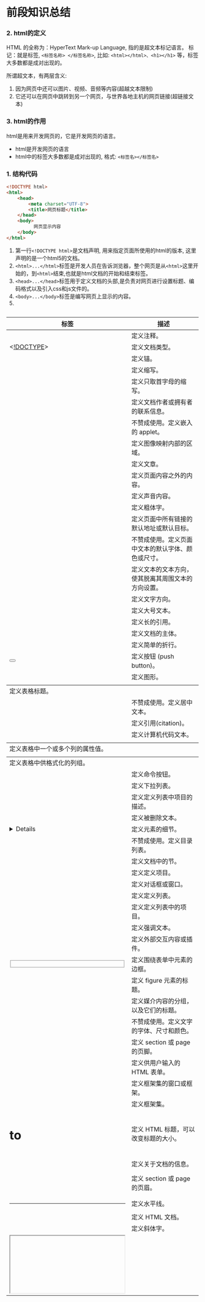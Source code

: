 # 前段知识总结



### 2. html的定义

HTML 的全称为：HyperText Mark-up Language, 指的是超文本标记语言。 标记：就是标签, `<标签名称> </标签名称>`, 比如: `<html></html>、<h1></h1>` 等，标签大多数都是成对出现的。

所谓超文本，有两层含义:

1. 因为网页中还可以图片、视频、音频等内容(超越文本限制)
2. 它还可以在网页中跳转到另一个网页，与世界各地主机的网页链接(超链接文本)

### 3. html的作用

html是用来开发网页的，它是开发网页的语言。

- html是开发网页的语言
- html中的标签大多数都是成对出现的, 格式: `<标签名></标签名>`

### 1. 结构代码

```html
<!DOCTYPE html>
<html>
    <head>            
        <meta charset="UTF-8">
        <title>网页标题</title>
    </head>
    <body>
          网页显示内容
    </body>
</html>
```

1. 第一行`<!DOCTYPE html>`是文档声明, 用来指定页面所使用的html的版本, 这里声明的是一个html5的文档。
2. `<html>...</html>`标签是开发人员在告诉浏览器，整个网页是从`<html>`这里开始的，到`<html>`结束,也就是html文档的开始和结束标签。
3. `<head>...</head>`标签用于定义文档的头部,是负责对网页进行设置标题、编码格式以及引入css和js文件的。
4. `<body>...</body>`标签是编写网页上显示的内容。
5. 

| 标签                                                         | 描述                                               |
| ------------------------------------------------------------ | -------------------------------------------------- |
| <!--...-->                                                   | 定义注释。                                         |
| <[!DOCTYPE](https://baike.baidu.com/item/!DOCTYPE?fromModule=lemma_inlink)> | 定义文档类型。                                     |
| <a>                                                          | 定义锚。                                           |
| <abbr>                                                       | 定义缩写。                                         |
| <acronym>                                                    | 定义只取首字母的缩写。                             |
| <address>                                                    | 定义文档作者或拥有者的联系信息。                   |
| <applet>                                                     | 不赞成使用。定义嵌入的 applet。                    |
| <area>                                                       | 定义图像映射内部的区域。                           |
| <article>                                                    | 定义文章。                                         |
| <aside>                                                      | 定义页面内容之外的内容。                           |
| <audio>                                                      | 定义声音内容。                                     |
| <b>                                                          | 定义粗体字。                                       |
| <base>                                                       | 定义页面中所有链接的默认地址或默认目标。           |
| <basefont>                                                   | 不赞成使用。定义页面中文本的默认字体、颜色或尺寸。 |
| <bdi>                                                        | 定义文本的文本方向，使其脱离其周围文本的方向设置。 |
| <bdo>                                                        | 定义文字方向。                                     |
| <big>                                                        | 定义大号文本。                                     |
| <blockquote>                                                 | 定义长的引用。                                     |
| <body>                                                       | 定义文档的主体。                                   |
| <br>                                                         | 定义简单的折行。                                   |
| <button>                                                     | 定义按钮 (push button)。                           |
| <canvas>                                                     | 定义图形。                                         |
| <caption>                                                    | 定义表格标题。                                     |
| <center>                                                     | 不赞成使用。定义居中文本。                         |
| <cite>                                                       | 定义引用(citation)。                               |
| <code>                                                       | 定义计算机代码文本。                               |
| <col>                                                        | 定义表格中一个或多个列的属性值。                   |
| <colgroup>                                                   | 定义表格中供格式化的列组。                         |
| <command>                                                    | 定义命令按钮。                                     |
| <datalist>                                                   | 定义下拉列表。                                     |
| <dd>                                                         | 定义定义列表中项目的描述。                         |
| <del>                                                        | 定义被删除文本。                                   |
| <details>                                                    | 定义元素的细节。                                   |
| <dir>                                                        | 不赞成使用。定义目录列表。                         |
| <div>                                                        | 定义文档中的节。                                   |
| <dfn>                                                        | 定义定义项目。                                     |
| <dialog>                                                     | 定义对话框或窗口。                                 |
| <dl>                                                         | 定义定义列表。                                     |
| <dt>                                                         | 定义定义列表中的项目。                             |
| <em>                                                         | 定义强调文本。                                     |
| <embed>                                                      | 定义外部交互内容或插件。                           |
| <fieldset>                                                   | 定义围绕表单中元素的边框。                         |
| <figcaption>                                                 | 定义 figure 元素的标题。                           |
| <figure>                                                     | 定义媒介内容的分组，以及它们的标题。               |
| <font>                                                       | 不赞成使用。定义文字的字体、尺寸和颜色。           |
| <footer>                                                     | 定义 section 或 page 的页脚。                      |
| <form>                                                       | 定义供用户输入的 HTML 表单。                       |
| <frame>                                                      | 定义框架集的窗口或框架。                           |
| <frameset>                                                   | 定义框架集。                                       |
| <h1> to <h6>                                                 | 定义 HTML 标题，可以改变标题的大小。               |
| <head>                                                       | 定义关于文档的信息。                               |
| <header>                                                     | 定义 section 或 page 的页眉。                      |
| <hr>                                                         | 定义水平线。                                       |
| <html>                                                       | 定义 HTML 文档。                                   |
| <i>                                                          | 定义斜体字。                                       |
| <iframe>                                                     | 定义内联框架。                                     |
| <img>                                                        | 定义图像。                                         |
| <input>                                                      | 定义输入控件。                                     |
| <ins>                                                        | 定义被插入文本。                                   |
| <isindex>                                                    | 不赞成使用。定义与文档相关的可搜索索引。           |
| <kbd>                                                        | 定义键盘文本。                                     |
| <keygen>                                                     | 定义生成密钥。                                     |
| <label>                                                      | 定义 input 元素的标注。                            |
| <legend>                                                     | 定义 fieldset 元素的标题。                         |
| <li>                                                         | 定义列表的项目。                                   |
| <link>                                                       | 定义文档与外部资源的关系。                         |
| <map>                                                        | 定义图像映射。                                     |
| <mark>                                                       | 定义有记号的文本。                                 |
| <menu>                                                       | 定义菜单列表。                                     |
| <meta>                                                       | 定义关于 HTML 文档的元信息。                       |
| <meter>                                                      | 定义预定义范围内的度量。                           |
| <nav>                                                        | 定义导航链接。                                     |
| <noframes>                                                   | 定义针对不支持框架的用户的替代内容。               |
| <noscript>                                                   | 定义针对不支持客户端脚本的用户的替代内容。         |
| <object>                                                     | 定义内嵌对象。                                     |
| <ol>                                                         | 定义有序列表。                                     |
| <optgroup>                                                   | 定义选择列表中相关选项的组合。                     |
| <option>                                                     | 定义选择列表中的选项。                             |
| <output>                                                     | 定义输出的一些类型。                               |
| <p>                                                          | 定义段落。                                         |
| <param>                                                      | 定义对象的参数。                                   |
| <pre>                                                        | 定义预格式文本。                                   |
| <progress>                                                   | 定义任何类型的任务的进度。                         |
| <q>                                                          | 定义短的引用。                                     |
| <rp>                                                         | 定义若浏览器不支持 ruby 元素显示的内容。           |
| <rt>                                                         | 定义 ruby 注释的解释。                             |
| <ruby>                                                       | 定义 ruby 注释。                                   |
| <s>                                                          | 定义加删除线的文本。                               |
| <samp>                                                       | 定义计算机代码样本。                               |
| <script>                                                     | 定义客户端脚本。                                   |
| <section>                                                    | 定义 section。                                     |
| <select>                                                     | 定义选择列表（下拉列表）。                         |
| <small>                                                      | 定义小号文本。                                     |
| <source>                                                     | 定义媒介源。                                       |
| <span>                                                       | 定义文档中的节。                                   |
| <strike>                                                     | 不赞成使用。定义加删除线文本。                     |
| <strong>                                                     | 定义强调文本。                                     |
| <style>                                                      | 定义文档的样式信息。                               |
| <sub>                                                        | 定义下标文本。                                     |
| <summary>                                                    | 为 <details> 元素定义可见的标题。                  |
| <sup>                                                        | 定义上标文本。                                     |
| <table>                                                      | 定义表格。                                         |
| <tbody>                                                      | 定义表格中的主体内容。                             |
| <td>                                                         | 定义表格中的单元。                                 |
| <textarea>                                                   | 定义多行的文本输入控件。                           |
| <tfoot>                                                      | 定义表格中的表注内容（脚注）。                     |
| <th>                                                         | 定义表格中的表头单元格。                           |
| <thead>                                                      | 定义表格中的表头内容。                             |
| <time>                                                       | 定义日期/时间。                                    |
| <title>                                                      | 定义文档的标题。                                   |
| <tr>                                                         | 定义表格中的行。                                   |
| <track>                                                      | 定义用在媒体播放器中的文本轨道。                   |
| <tt>                                                         | 定义打字机文本。                                   |
| <u>                                                          | 定义下划线文本。                                   |
| <ul>                                                         | 定义无序列表。                                     |
| <var>                                                        | 定义文本的变量部分。                               |
| <video>                                                      | 定义视频。                                         |
| <wbr>                                                        | 定义视频。                                         |
| <xmp>                                                        | 定义预格式文本。                                   |







| 标签                                                       | 描述                                                         |
| :--------------------------------------------------------- | :----------------------------------------------------------- |
| **基础**                                                   |                                                              |
| [](https://www.runoob.com/tags/tag-doctype.html)           | 定义文档类型。                                               |
| [](https://www.runoob.com/tags/tag-html.html)              | 定义一个 HTML 文档                                           |
| [](https://www.runoob.com/tags/tag-title.html)             | 为文档定义一个标题                                           |
| [](https://www.runoob.com/tags/tag-body.html)              | 定义文档的主体                                               |
| [ to ](https://www.runoob.com/tags/tag-hn.html)            | 定义 HTML 标题                                               |
| [](https://www.runoob.com/tags/tag-p.html)                 | 定义一个段落                                                 |
| [](https://www.runoob.com/tags/tag-br.html)                | 定义简单的折行。                                             |
| [](https://www.runoob.com/tags/tag-hr.html)                | 定义水平线。                                                 |
| [](https://www.runoob.com/tags/tag-comment.html)           | 定义一个注释                                                 |
| **格式**                                                   |                                                              |
| [](https://www.runoob.com/tags/tag-acronym.html)           | HTML5不再支持。 定义只取首字母的缩写。                       |
| [](https://www.runoob.com/tags/tag-abbr.html)              | 定义一个缩写。                                               |
| [](https://www.runoob.com/tags/tag-address.html)           | 定义文档作者或拥有者的联系信息。                             |
| [](https://www.runoob.com/tags/tag-b.html)                 | 定义粗体文本。                                               |
| [](https://www.runoob.com/tags/tag-bdi.html)**New**        | 允许您设置一段文本，使其脱离其父元素的文本方向设置。         |
| [](https://www.runoob.com/tags/tag-bdo.html)               | 定义文本的方向。                                             |
| [](https://www.runoob.com/tags/tag-big.html)               | HTML5不再支持。 定义大号文本。                               |
| [](https://www.runoob.com/tags/tag-blockquote.html)        | 定义块引用。                                                 |
| [](https://www.runoob.com/tags/tag-center.html)            | HTML5不再支持。 HTML 4.01 已废弃。定义居中文本。             |
| [](https://www.runoob.com/tags/tag-cite.html)              | 定义引用(citation)。                                         |
| [](https://www.runoob.com/tags/tag-code.html)              | 定义计算机代码文本。                                         |
| [](https://www.runoob.com/tags/tag-del.html)               | 定义被删除文本。                                             |
| [](https://www.runoob.com/tags/tag-dfn.html)               | 定义定义项目。                                               |
| [](https://www.runoob.com/tags/tag-em.html)                | 定义强调文本。                                               |
| [](https://www.runoob.com/tags/tag-font.html)              | HTML5不再支持。 HTML 4.01 已废弃。 定义文本的字体、尺寸和颜色 |
| [](https://www.runoob.com/tags/tag-i.html)                 | 定义斜体文本。                                               |
| [](https://www.runoob.com/tags/tag-ins.html)               | 定义被插入文本。                                             |
| [](https://www.runoob.com/tags/tag-kbd.html)               | 定义键盘文本。                                               |
| [](https://www.runoob.com/tags/tag-mark.html)**New**       | 定义带有记号的文本。                                         |
| [](https://www.runoob.com/tags/tag-meter.html)**New**      | 定义度量衡。仅用于已知最大和最小值的度量。                   |
| [](https://www.runoob.com/tags/tag-pre.html)               | 定义预格式文本                                               |
| [](https://www.runoob.com/tags/tag-progress.html)**New**   | 定义运行中的任务进度（进程）。                               |
| [](https://www.runoob.com/tags/tag-q.html)                 | 定义短的引用。                                               |
| [](https://www.runoob.com/tags/tag-rp.html)**New**         | 定义不支持 ruby 元素的浏览器所显示的内容。                   |
| [](https://www.runoob.com/tags/tag-rt.html)**New**         | 定义字符（中文注音或字符）的解释或发音。                     |
| [](https://www.runoob.com/tags/tag-ruby.html)**New**       | 定义 ruby 注释（中文注音或字符）。                           |
| [](https://www.runoob.com/tags/tag-s.html)                 | 定义加删除线的文本。                                         |
| [](https://www.runoob.com/tags/tag-samp.html)              | 定义计算机代码样本。                                         |
| [](https://www.runoob.com/tags/tag-small.html)             | 定义小号文本。                                               |
| [](https://www.runoob.com/tags/tag-strike.html)            | HTML5不再支持。 HTML 4.01 已废弃。 定义加删除线的文本。      |
| [](https://www.runoob.com/tags/tag-strong.html)            | 定义语气更为强烈的强调文本。                                 |
| [](https://www.runoob.com/tags/tag-sub.html)               | 定义下标文本。                                               |
| [](https://www.runoob.com/tags/tag-sup.html)               | 定义上标文本。                                               |
| [](https://www.runoob.com/tags/tag-time.html)**New**       | 定义一个日期/时间                                            |
| [](https://www.runoob.com/tags/tag-tt.html)                | HTML5不再支持。 定义打字机文本。                             |
| [](https://www.runoob.com/tags/tag-u.html)                 | 定义下划线文本。                                             |
| [](https://www.runoob.com/tags/tag-var.html)               | 定义文本的变量部分。                                         |
| [](https://www.runoob.com/tags/tag-wbr.html)**New**        | 规定在文本中的何处适合添加换行符。                           |
| **表单**                                                   |                                                              |
| [](https://www.runoob.com/tags/tag-form.html)              | 定义一个 HTML 表单，用于用户输入。                           |
| [](https://www.runoob.com/tags/tag-input.html)             | 定义一个输入控件                                             |
| [](https://www.runoob.com/tags/tag-textarea.html)          | 定义多行的文本输入控件。                                     |
| [](https://www.runoob.com/tags/tag-button.html)            | 定义按钮。                                                   |
| [](https://www.runoob.com/tags/tag-select.html)            | 定义选择列表（下拉列表）。                                   |
| [](https://www.runoob.com/tags/tag-optgroup.html)          | 定义选择列表中相关选项的组合。                               |
| [](https://www.runoob.com/tags/tag-option.html)            | 定义选择列表中的选项。                                       |
| [](https://www.runoob.com/tags/tag-label.html)             | 定义 input 元素的标注。                                      |
| [](https://www.runoob.com/tags/tag-fieldset.html)          | 定义围绕表单中元素的边框。                                   |
| [](https://www.runoob.com/tags/tag-legend.html)            | 定义 fieldset 元素的标题。                                   |
| [](https://www.runoob.com/tags/tag-datalist.html)**New**   | 规定了 input 元素可能的选项列表。                            |
| [](https://www.runoob.com/tags/tag-keygen.html)**New**     | 规定用于表单的密钥对生成器字段。                             |
| [](https://www.runoob.com/tags/tag-output.html)**New**     | 定义一个计算的结果                                           |
| **框架**                                                   |                                                              |
| [](https://www.runoob.com/tags/tag-frame.html)             | HTML5不再支持。 定义框架集的窗口或框架。                     |
| [](https://www.runoob.com/tags/tag-frameset.html)          | HTML5不再支持。定义框架集。                                  |
| [](https://www.runoob.com/tags/tag-noframes.html)          | HTML5不再支持。 定义针对不支持框架的用户的替代内容。         |
| [](https://www.runoob.com/tags/tag-iframe.html)            | 定义内联框架。                                               |
| **图像**                                                   |                                                              |
| [](https://www.runoob.com/tags/tag-img.html)               | 定义图像。                                                   |
| [](https://www.runoob.com/tags/tag-map.html)               | 定义图像映射。                                               |
| [](https://www.runoob.com/tags/tag-area.html)              | 定义图像地图内部的区域。                                     |
| [](https://www.runoob.com/tags/tag-canvas.html)**New**     | 通过脚本（通常是 JavaScript）来绘制图形（比如图表和其他图像）。 |
| [](https://www.runoob.com/tags/tag-figcaption.html)**New** | 定义一个 caption for a <figure> element                      |
| [](https://www.runoob.com/tags/tag-figure.html)**New**     | figure 标签用于对元素进行组合。                              |
| **Audio/Video**                                            |                                                              |
| [](https://www.runoob.com/tags/tag-audio.html)**New**      | 定义声音，比如音乐或其他音频流。                             |
| [](https://www.runoob.com/tags/tag-source.html)**New**     | 定义media元素 (<video> 和 <audio>)的媒体资源。media          |
| [](https://www.runoob.com/tags/tag-track.html)**New**      | 为媒体(<video> 和 <audio>)元素定义外部文本轨道。             |
| [](https://www.runoob.com/tags/tag-video.html)**New**      | 定义一个音频或者视频                                         |
| **链接**                                                   |                                                              |
| [](https://www.runoob.com/tags/tag-a.html)                 | 定义一个链接                                                 |
| [](https://www.runoob.com/tags/tag-link.html)              | 定义文档与外部资源的关系。                                   |
| [](https://www.runoob.com/tags/tag-main.html)              | 定义文档的主体部分。                                         |
| [](https://www.runoob.com/tags/tag-nav.html)**New**        | 定义导航链接                                                 |
| **列表**                                                   |                                                              |
| [](https://www.runoob.com/tags/tag-ul.html)                | 定义一个无序列表                                             |
| [](https://www.runoob.com/tags/tag-ol.html)                | 定义一个有序列表                                             |
| [](https://www.runoob.com/tags/tag-li.html)                | 定义一个列表项                                               |
| [](https://www.runoob.com/tags/tag-dir.html)               | HTML5不再支持。 HTML 4.01 已废弃。 定义目录列表。            |
| [](https://www.runoob.com/tags/tag-dl.html)                | 定义一个定义列表                                             |
| [](https://www.runoob.com/tags/tag-dt.html)                | 定义一个定义定义列表中的项目。                               |
| [](https://www.runoob.com/tags/tag-dd.html)                | 定义定义列表中项目的描述。                                   |
| [](https://www.runoob.com/tags/tag-menu.html)              | 定义菜单列表。                                               |
| [](https://www.runoob.com/tags/tag-command.html)**New**    | 定义用户可能调用的命令（比如单选按钮、复选框或按钮）。       |
| **表格**                                                   |                                                              |
| [](https://www.runoob.com/tags/tag-table.html)             | 定义一个表格                                                 |
| ](https://www.runoob.com/tags/tag-caption.html)            | 定义表格标题。                                               |
| ](https://www.runoob.com/tags/tag-th.html)                 | 定义表格中的表头单元格。                                     |
|                                                            | 定义表格中的行。                                             |
| ](https://www.runoob.com/tags/tag-td.html)                 | 定义表格中的单元。                                           |
|                                                            | 定义表格中的表头内容。                                       |
|                                                            | 定义表格中的主体内容。                                       |
|                                                            | 定义表格中的表注内容（脚注）。                               |
|                                                            | 定义表格中一个或多个列的属性值。                             |
|                                                            | 定义表格中供格式化的列组。                                   |
| **样式/节**                                                |                                                              |
| [](https://www.runoob.com/tags/tag-style.html)             | 定义文档的样式信息。                                         |
| [](https://www.runoob.com/tags/tag-div.html)               | 定义文档中的节。                                             |
| [](https://www.runoob.com/tags/tag-span.html)              | 定义文档中的节。                                             |
| [](https://www.runoob.com/tags/tag-header.html)**New**     | 定义一个文档头部部分                                         |
| [](https://www.runoob.com/tags/tag-footer.html)**New**     | 定义一个文档底部                                             |
| [](https://www.runoob.com/tags/tag-section.html)**New**    | 定义了文档的某个区域                                         |
| [](https://www.runoob.com/tags/tag-article.html)**New**    | 定义一个文章内容                                             |
| [](https://www.runoob.com/tags/tag-aside.html)**New**      | 定义其所处内容之外的内容。                                   |
| [](https://www.runoob.com/tags/tag-details.html)**New**    | 定义了用户可见的或者隐藏的需求的补充细节。                   |
| [](https://www.runoob.com/tags/tag-dialog.html)**New**     | 定义一个对话框或者窗口                                       |
| [](https://www.runoob.com/tags/tag-summary.html)**New**    | 定义一个可见的标题。 当用户点击标题时会显示出详细信息。      |
| **元信息**                                                 |                                                              |
| [](https://www.runoob.com/tags/tag-head.html)              | 定义关于文档的信息                                           |
| [](https://www.runoob.com/tags/tag-meta.html)              | 定义关于 HTML 文档的元信息。                                 |
| [](https://www.runoob.com/tags/tag-base.html)              | 定义页面中所有链接的默认地址或默认目标。                     |
| [](https://www.runoob.com/tags/tag-basefont.html)          | HTML5不再支持。 HTML 4.01 已废弃。 定义页面中文本的默认字体、颜色或尺寸。 |
| **程序**                                                   |                                                              |
| [](https://www.runoob.com/tags/tag-script.html)            | 定义客户端脚本。                                             |
| [](https://www.runoob.com/tags/tag-noscript.html)          | 定义针对不支持客户端脚本的用户的替代内容。                   |
| [](https://www.runoob.com/tags/tag-applet.html)            | HTML5不再支持。 HTML 4.01 已废弃。 定义嵌入的 applet。       |
| [](https://www.runoob.com/tags/tag-embed.html)**New**      | 定义了一个容器，用来嵌入外部应用或者互动程序（插件）。       |
| [](https://www.runoob.com/tags/tag-object.html)            | 定义嵌入的对象。                                             |
| [](https://www.runoob.com/tags/tag-param.html)             | 定义对象的参数。                                             |













### 1. 常用的 html 标签

```html
<!-- 1、成对出现的标签：-->

<h1>h1标题</h1>
<div>这是一个div标签</div>
<p>这个一个段落标签</p>


<!-- 2、单个出现的标签： -->
<br>
<img src="images/pic.jpg" alt="图片">
<hr>

<!-- 3、带属性的标签，如src、alt 和 href等都是属性 -->
<img src="images/pic.jpg" alt="图片">
<a href="http://www.baidu.com">百度网</a>

<!-- 4、标签的嵌套 -->
<div>
    <img src="images/pic.jpg" alt="图片">
    <a href="http://www.baidu.com">百度网</a>
</div>
```

**提示:**

1. 标签不区分大小写，但是推荐使用小写。
2. 根据标签的书写形式，标签分为双标签(闭合标签)和单标签(空标签)
   2.1 双标签是指由开始标签和结束标签组成的一对标签，这种标签允许嵌套和承载内容，比如: div标签
   2.2 单标签是一个标签组成，没有标签内容， 比如: img标签

### 2. 小结

- 学习 html 语言就是学习标签的用法，常用的标签有20多个。
- 编写 html 标签建议使用小写
- 根据书写形式，html 标签分为双标签和单标签
- 单标签没有标签内容，双标签可以嵌套其它标签和承载文本内容

当我们使用img标签显示图片的时候，需要指定图片的资源路径，比如:

```html
<img src="images/logo.png">
```

这里的src属性就是设置图片的资源路径的，资源路径可以分为**相对路径和绝对路径**。

### 1. 相对路径

> 从当前操作 html 的文档所在目录算起的路径叫做相对路径

**示例代码:**

```html
<!-- 相对路径方式1 -->
<img src="./images/logo.png">
<!-- 相对路径方式2 -->
<img src="images/logo.png">
```

### 2. 绝对路径

> 从根目录算起的路径叫做绝对路径，Windows 的根目录是指定的盘符，mac OS 和Linux 是/

**示例代码:**

```html
<!-- 绝对路径 -->
<img src="/Users/apple/Desktop/demo/hello/images/logo.png">
<img src="C:\demo\images\001.jpg">
```

**提示:**

一般都会使用相对路径，绝对路径的操作在其它电脑上打开会有可能出现资源文件找不到的问题

### 3. 小结

- 相对路径和绝对路径是 html 标签使用资源文件的两种方式，一般使用相对路径。
- 相对路径是从当前操作的 html 文档所在目录算起的路径
- 绝对 路径是从根目录算起的路径

# 列表标签

**学习目标**

- 能够知道列表标签的种类

- 列表标签有无序列表标签(ul标签)和有序列表标签(ol标签)
- 列表项目对顺序有要求的时候使用ol标签
- 列表项目对顺序无要求的时候使用ul标签

# 表格标签

**学习目标**

- 能够知道表格的边线合并

------

### 1. 表格的结构

> 表格是由行和列组成，好比一个excel文件

### 2. 表格标签

- `<table>`标签：表示一个表格
  - `<tr>`标签：表示表格中的一行
    - `<td>`标签：表示表格中的列
    - `<th>`标签：表示表格中的表头

**示例代码:**

```html
<table>
    <tr>
        <th>姓名</th>
        <th>年龄</th>
    </tr>
    <tr>
        <td>张三</td>
        <td>18</td> 
    </tr>
</table>
```

**表格边线合并:**

border-collapse 设置表格的边线合并，如：border-collapse:collapse;

# 表单标签

**学习目标**

- 能够知道表单中常用的表单元素标签

------

### 1. 表单的介绍

> 表单用于搜集不同类型的用户输入(用户输入的数据)，然后可以把用户数据提交到web服务器 。

### 2. 表单相关标签的使用

1. `<form>`标签 表示表单标签，定义整体的表单区域
2. `<label>`标签 表示表单元素的文字标注标签，定义文字标注
3. `<input>`标签 表示表单元素的用户输入标签，定义不同类型的用户输入数据方式
   - type属性
     - type="text" 定义单行文本输入框
     - type="password" 定义密码输入框
     - type="radio" 定义单选框
     - type="checkbox" 定义复选框
     - type="file" 定义上传文件
     - type="submit" 定义提交按钮
     - type="reset" 定义重置按钮
     - type="button" 定义一个普通按钮
4. `<textarea>`标签 表示表单元素的多行文本输入框标签 定义多行文本输入框
5. `<select>`标签 表示表单元素的下拉列表标签 定义下拉列表
   - `<option>`标签 与`<select>`标签配合，定义下拉列表中的选项

**示例代码:**

```html
<form>
    <p>
        <label>姓名：</label><input type="text">
    </p>
    <p>
        <label>密码：</label><input type="password">
    </p>
    <p>
        <label>性别：</label>
        <input type="radio"> 男
        <input type="radio"> 女
    </p>
    <p>
        <label>爱好：</label>
        <input type="checkbox"> 唱歌
        <input type="checkbox"> 跑步
        <input type="checkbox"> 游泳
    </p>
    <p>
        <label>照片：</label>
        <input type="file">
    </p>
    <p>
        <label>个人描述：</label>
        <textarea></textarea>
    </p>
    <p>
        <label>籍贯：</label>
        <select>
            <option>北京</option>
            <option>上海</option>
            <option>广州</option>
            <option>深圳</option>
        </select>
    </p>
    <p>
        <input type="submit" value="提交">
        <input type="reset" value="重置">
    </p>
</form>
```

### 3. 小结

- 表单标签是`<form>`标签
- 常用的表单元素标签有: `<label>`、`<input>`、 `<textarea>`、`<select>` 等标签

# 表单提交

**学习目标**

- 能够知道表单的提交方式
- 能够知道表单中action属性的作用

------

### 1. 表单属性设置

`<form>`标签 表示表单标签，定义整体的表单区域

- action属性 设置表单数据提交地址
- method属性 设置表单提交的方式，一般有“GET”方式和“POST”方式, 不区分大小写

### 2. 表单元素属性设置

- name属性 设置表单元素的名称，该名称是提交数据时的参数名
- value属性 设置表单元素的值，该值是提交数据时参数名所对应的值

### 3. 示例代码

```html
 <form action="https://www.baidu.com" method="GET">
    <p>
        <label>姓名：</label><input type="text" name="username" value="11" />
    </p>
    <p>
        <label>密码：</label><input type="password" name="password" />
    </p>
    <p>
        <label>性别：</label>
        <input type="radio" name="gender" value="0" /> 男
        <input type="radio" name="gender" value="1" /> 女
    </p>
    <p>
        <label>爱好：</label>
        <input type="checkbox" name="like" value="sing" /> 唱歌
        <input type="checkbox" name="like" value="run" /> 跑步
        <input type="checkbox" name="like" value="swiming" /> 游泳
    </p>
    <p>
        <label>照片：</label>
        <input type="file" name="person_pic">
    </p>
    <p>
        <label>个人描述：</label>
        <textarea name="about"></textarea>
    </p>
    <p>
        <label>籍贯：</label>
        <select name="site">
            <option value="0">北京</option>
            <option value="1">上海</option>
            <option value="2">广州</option>
            <option value="3">深圳</option>
        </select>
    </p>
    <p>
        <input type="submit" name="" value="提交">
        <input type="reset" name="" value="重置">
    </p>
</form>
```

### 小结

- 表单标签的作用就是可以把用户输入数据一起提交到web服务器。
- 表单属性设置
  - action: 是设置表单数据提交地址
  - method: 是表单提交方式，提交方式有GET和POST
- 表单元素属性设置
  - name: 表单元素的名称，用于作为提交表单数据时的参数名
  - value: 表单元素的值，用于作为提交表单数据时参数名所对应的值

# css 的介绍

**学习目标**

- 能够知道css的作用

------

### 1. css 的定义

> css(Cascading Style Sheet)层叠样式表，它是用来美化页面的一种语言。

**没有使用css的效果图**

![图片1](imgs/css1.png)

**使用css的效果图**

![图片1](imgs/css2.png)

### 2. css 的作用

1. 美化界面, 比如: 设置标签文字大小、颜色、字体加粗等样式。
2. 控制页面布局, 比如: 设置浮动、定位等样式。

### 3. css 的基本语法

选择器{

样式规则

}

样式规则：

属性名1：属性值1;

属性名2：属性值2;

属性名3：属性值3;

...

选择器:**是用来选择标签的，选出来以后给标签加样式。**

**代码示例:**

```html
div{ 
    width:100px; 
    height:100px; 
    background:gold; 
}
```

**说明**

css 是由两个主要的部分构成：**选择器和一条或多条样式规则**，注意:**样式规则需要放到大括号里面。**

### 4. 小结

- css 是层叠样式表，它是用来美化网页和控制页面布局的。
- 定义 css 的语法格式是: 选择器{样式规则}



# css 的引入方式

**学习目标**

- 能够知道 css 的引入三种方式

------

**css的三种引入方式**

1. 行内式
2. 内嵌式（内部样式）
3. 外链式

### 1. 行内式

> 直接在标签的 style 属性中添加 css 样式

**示例代码:**

```html
<div style="width:100px; height:100px; background:red ">hello</div>
```

优点：方便、直观。 缺点：缺乏可重用性。

### 2. 内嵌式（内部样式）

> 在`<head>`标签内加入`<style>`标签，在`<style>`标签中编写css代码。

**示例代码:**

```html
<head>
   <style type="text/css">
      h3{
         color:red;
      }
   </style>
</head>
```

优点：在同一个页面内部便于复用和维护。 缺点：在多个页面之间的可重用性不够高。

### 3. 外链式

> 将css代码写在一个单独的.css文件中，在`<head>`标签中使用`<link>`标签直接引入该文件到页面中。

**示例代码:**

```html
<link rel="stylesheet" type="text/css" href="css/main.css">
```

优点：使得css样式与html页面分离，便于整个页面系统的规划和维护，可重用性高。 缺点：css代码由于分离到单独的css文件，容易出现css代码过于集中，若维护不当则极容易造成混乱。

### 4. css引入方式选择

1. 行内式几乎不用
2. 内嵌式在学习css样式的阶段使用
3. 外链式在公司开发的阶段使用，可以对 css 样式和 html 页面分别进行开发。

### 5. 小结

- css 的引入有三种方式, 分别是行内式、内嵌式、外链式。
- 外链式是在公司开发的时候会使用，最能体现 div+css 的标签内容与显示样式分离的思想， 也最易改版维护，代码看起来也是最美观的一种。

# css 选择器

**学习目标**

- 能够说出 css 选择器的种类

------

### 1. css 选择器的定义

css 选择器是用来选择标签的，选出来以后给标签加样式。

### 2. css 选择器的种类

1. 标签选择器
2. 类选择器
3. 层级选择器(后代选择器)
4. id选择器
5. 组选择器
6. 伪类选择器

### 3. 标签选择器

根据标签来选择标签，**以标签开头**，此种选择器影响范围大，一般用来做一些通用设置。

**示例代码**

```html
<style type="text/css">
    p{
        color: red;
    }
</style>

<div>hello</div>
<p>hello</p>
```

### 4. 类选择器

根据类名来选择标签，**以 . 开头**, 一个类选择器可应用于多个标签上，一个标签上也可以使用多个类选择器，多个类选择器需要使用空格分割，应用灵活，可复用，是css中应用最多的一种选择器。

**示例代码**

```
<style type="text/css">
    .blue{color:blue}
    .big{font-size:20px}
    .box{width:100px;height:100px;background:gold} 
</style>

<div class="blue">这是一个div</div>
<h3 class="blue big box">这是一个标题</h3>
<p class="blue box">这是一个段落</p>
```

### 5. 层级选择器(后代选择器)

根据层级关系选择后代标签，**以选择器1 选择器2开头**，主要应用在标签嵌套的结构中，减少命名。

**示例代码**

```
<style type="text/css">
    div p{
        color: red;
    }
    .con{width:300px;height:80px;background:green}
    .con span{color:red}
    .con .pink{color:pink}
    .con .gold{color:gold}    
</style>

<div>
    <p>hello</p>
</div>

<div class="con">
    <span>哈哈</span>
    <a href="#" class="pink">百度</a>
    <a href="#" class="gold">谷歌</a>
</div>
<span>你好</span>
<a href="#" class="pink">新浪</a>
```

**注意点: 这个层级关系不一定是父子关系，也有可能是祖孙关系，只要有后代关系都适用于这个层级选择器**

### 6. id选择器

根据id选择标签，以#开头, 元素的id名称不能重复，所以id选择器只能对应于页面上一个元素，不能复用，id名一般给程序使用，所以不推荐使用id作为选择器。

**示例代码**

```
<style type="text/css">
    #box{color:red} 
</style>

<p id="box">这是一个段落标签</p>   <!-- 对应以上一条样式，其它元素不允许应用此样式 -->
<p>这是第二个段落标签</p> <!-- 无法应用以上样式，每个标签只能有唯一的id名 -->
<p>这是第三个段落标签</p> <!-- 无法应用以上样式，每个标签只能有唯一的id名  -->
```

**注意点: 虽然给其它标签设置id=“box”也可以设置样式，但是不推荐这样做，因为id是唯一的，以后js通过id只能获取一个唯一的标签对象。**

### 7. 组选择器

根据组合的选择器选择不同的标签，**以 , 分割开**, 如果有公共的样式设置，可以使用组选择器。

**示例代码**

```
<style type="text/css">
    .box1,.box2,.box3{width:100px;height:100px}
    .box1{background:red}
    .box2{background:pink}
    .box2{background:gold}
</style>

<div class="box1">这是第一个div</div>
<div class="box2">这是第二个div</div>
<div class="box3">这是第三个div</div>
```

### 8. 伪类选择器

用于向选择器添加特殊的效果, **以 : 分割开**, 当用户和网站交互的时候改变显示效果可以使用伪类选择器

**示例代码**

```
<style type="text/css">
    .box1{width:100px;height:100px;background:gold;}
    .box1:hover{width:300px;}
</style>

<div class="box1">这是第一个div</div>
```

### 9. 小结

- css 选择器就是用来选择标签设置样式的
- 常用的 css 选择器有六种，分别是:
  1. 标签选择器
  2. 类选择器
  3. 层级选择器(后代选择器)
  4. id选择器
  5. 组选择器
  6. 伪类选择器

# css 属性

**学习目标**

- 能够知道常用的样式属性

------

我们知道 css 作用是美化 HTML 网页和控制页面布局的,接下来我们来学习一下经常使用一些样式属性。

### 1. 布局常用样式属性

- width 设置元素(标签)的宽度，如：width:100px;
- height 设置元素(标签)的高度，如：height:200px;
- background 设置元素背景色或者背景图片，如：background:gold; 设置元素的背景色, background: url(images/logo.png); 设置元素的背景图片。
- border 设置元素四周的边框，如：border:1px solid black; 设置元素四周边框是1像素宽的黑色实线
- 以上也可以拆分成四个边的写法，分别设置四个边的：
- border-top 设置顶边边框，如：border-top:10px solid red;
- border-left 设置左边边框，如：border-left:10px solid blue;
- border-right 设置右边边框，如：border-right:10px solid green;
- border-bottom 设置底边边框，如：border-bottom:10px solid pink;
- padding 设置元素包含的内容和元素边框的距离，也叫内边距，如padding:20px;padding是同时设置4个边的，也可以像border一样拆分成分别设置四个边:padding-top、padding-left、padding-right、padding-bottom。
- margin 设置元素和外界的距离，也叫外边距，如margin:20px;margin是同时设置4个边的，也可以像border一样拆分成分别设置四个边:margin-top、margin-left、margin-right、margin-bottom。
- float 设置元素浮动，浮动可以让块元素排列在一行，浮动分为左浮动：float:left; 右浮动：float:right;

### 2. 文本常用样式属性

- color 设置文字的颜色，如： color:red;
- font-size 设置文字的大小，如：font-size:12px;
- font-family 设置文字的字体，如：font-family:'微软雅黑';为了避免中文字不兼容，一般写成：font-family:'Microsoft Yahei';
- font-weight 设置文字是否加粗，如：font-weight:bold; 设置加粗 font-weight:normal 设置不加粗
- line-height 设置文字的行高，如：line-height:24px; 表示文字高度加上文字上下的间距是24px，也就是每一行占有的高度是24px
- text-decoration 设置文字的下划线，如：text-decoration:none; 将文字下划线去掉
- text-align 设置文字水平对齐方式，如text-align:center 设置文字水平居中
- text-indent 设置文字首行缩进，如：text-indent:24px; 设置文字首行缩进24px

### 3. 布局常用样式属性示例代码

```html
<style>

    .box1{
        width: 200px; 
        height: 200px; 
        background:yellow; 
        border: 1px solid black;
    }

    .box2{
        /* 这里是注释内容 */
        /* 设置宽度 */
        width: 100px;
        /* 设置高度 */
        height: 100px;
        /* 设置背景色 */
        background: red;
        /* 设置四边边框 */
        /* border: 10px solid black; */
        border-top: 10px solid black;
        border-left: 10px solid black;
        border-right: 10px solid black;
        border-bottom: 10px solid black;
        /* 设置内边距， 内容到边框的距离，如果设置四边是上右下左 */
        /* padding: 10px;   */
        padding-left: 10px;
        padding-top: 10px;
        /* 设置外边距，设置元素边框到外界元素边框的距离 */
        margin: 10px;
        /* margin-top: 10px;
        margin-left: 10px; */
        float: left;
    }

    .box3{
        width: 48px; 
        height: 48px; 
        background:pink; 
        border: 1px solid black;
        float: left;
    }

</style>

<div class="box1">
    <div class="box2">
        padding 设置元素包含的内容和元素边框的距离
    </div>
    <div class="box3">
    </div>
</div>
```

### 4. 文本常用样式属性示例

```html
<style>
    p{
       /* 设置字体大小  浏览器默认是 16px */
       font-size:20px;
       /* 设置字体 */
       font-family: "Microsoft YaHei"; 
       /* 设置字体加粗 */
       font-weight: bold;
       /* 设置字体颜色 */
       color: red;
       /* 增加掉下划线 */
       text-decoration: underline;
       /* 设置行高  */
       line-height: 100px;
       /* 设置背景色 */
       background: green;
       /* 设置文字居中 */
       /* text-align: center; */
       text-indent: 40px;
    }

    a{
        /* 去掉下划线 */
        text-decoration: none;
    }
</style>

<a href="#">连接标签</a>
<p>
    你好，世界!
</p>
```

### 5. 小结

- 设置不同的样式属性会呈现不同网页的显示效果
- 样式属性的表现形式是: **属性名:属性值;**

# css 元素溢出

**学习目标**

- 能够说出元素溢出的解决办法

------

### 1. 什么是 css 元素溢出

当**子元素(标签)的尺寸超过父元素(标签)的尺寸时**，此时需要设置父元素显示溢出的子元素的方式，设置的方法是通过**overflow属性**来完成。

**overflow的设置项：**

1. visible 默认值, 显示子标签溢出部分。
2. hidden 隐藏子标签溢出部分。
3. auto 如果子标签溢出，则可以滚动查看其余的内容。

### 2. 示例代码

```
<style>
    .box1{
        width: 100px;
        height: 200px;
        background: red;
        /* 在父级上设置子元素溢出的部分如何显示 */
        /* overflow: hidden; */
        overflow: auto;
    }
    .box2{
        width: 50px;
        height: 300px;
        background: yellow;
    }
</style>

<div class="box1">
    <div class="box2">hello</div>
</div>
```

### 3. 小结

- overflow样式属性是设置子标签溢出的显示方式
- 常用使用**overflow:hidden;**来解决元素溢出

# css 显示特性

**学习目标**

- 能够说出标签隐藏设置

------

### 1. display 属性的使用

display 属性是用来设置元素的类型及隐藏的，常用的属性有：

- none 元素隐藏且不占位置
- inline 元素以行内元素显示
- block 元素以块元素显示

### 2. 示例代码

```
<style>
    .box{
        /* 将块元素转化为行内元素 */
        display:inline;
    } 

    .link01{
        /* 将行内元素转化为块元素 */
        display:block;
        background: red;

    }

    .con{
        width:200px;
        height:200px;
        background:gold;

        /* 将元素隐藏 */
        display:none;
    }

</style>

<div class="con"></div>
<div class="box">这是第一个div</div>
<div class="box">这是第二个div</div>
<a href="#" class="link01">这是第一个链接</a>
<a href="#" class="link01">这是第二个链接</a>
```

**说明:**

行内元素不能设置宽高， 块元素或者行内块元素可以设置宽高。

### 3. 小结

- 通常隐藏元素使用 `display:none`

# 盒子模型

**学习目标**

- 能够知道盒子模型中的各个属性

------

### 1. 盒子模型的介绍

所谓的盒子模型就是把HTML页面的元素看作一个矩形盒子，矩形盒子是由内容(content)、内边距(padding)、边框(border)、外边距(margin)四部分组成。

**盒子模型示意图如下：**

![图片](imgs/hzmx.png)

### 2. 盒子模型相关样式属性

- 盒子的内容宽度(width)，注意：不是盒子的宽度
- 盒子的内容高度(height)，注意：不是盒子的高度
- 盒子的边框(border)
- 盒子内的内容和边框之间的间距(padding)
- 盒子与盒子之间的间距(margin)

**设置宽高：**

设置盒子的宽高，此宽高是指盒子内容的宽高，不是盒子整体宽高

```
width:200px;  /* 设置盒子的宽度，此宽度是指盒子内容的宽度，不是盒子整体宽度(难点) */ 
height:200px; /* 设置盒子的高度，此高度是指盒子内容的高度，不是盒子整体高度(难点) */
```

**设置边框:**

设置一边的边框，比如顶部边框，可以按如下设置：

```
border-top:10px solid red;
```

说明:

其中10px表示线框的粗细；solid表示线性；red表示边框的颜色

设置其它三个边的方法和上面一样，把上面的'top'换成'left'就是设置左边，换成'right'就是设置右边，换成'bottom'就是设置底边。

四个边如果设置一样，可以将四个边的设置合并成一句：

```
border:10px solid red;
```

**设置内间距padding**

设置盒子四边的内间距，可设置如下：

```
padding-top：20px;     /* 设置顶部内间距20px */ 
padding-left:30px;     /* 设置左边内间距30px */ 
padding-right:40px;    /* 设置右边内间距40px */ 
padding-bottom:50px;   /* 设置底部内间距50px */
```

上面的设置可以简写如下：

```
padding：20px 40px 50px 30px; /* 四个值按照顺时针方向，分别设置的是 上 右 下 左  
四个方向的内边距值。 */
```

padding后面还可以跟3个值，2个值和1个值，它们分别设置的项目如下：

```
padding：20px 40px 50px; /* 设置顶部内边距为20px，左右内边距为40px，底部内边距为50px */ 
padding：20px 40px; /* 设置上下内边距为20px，左右内边距为40px*/ 
padding：20px; /* 设置四边内边距为20px */
```

**设置外间距margin**

外边距的设置方法和padding的设置方法相同，将上面设置项中的'padding'换成'margin'就是外边距设置方法。

**盒子的真实尺寸**

盒子的width和height值固定时，如果盒子增加border和padding，盒子整体的尺寸会变大，所以盒子的真实尺寸为：

- 盒子宽度 = width + padding左右 + border左右
- 盒子高度 = height + padding上下 + border上下

### 小结

- 盒子模型的5个主要样式属性
  - width：内容的宽度(不是盒子的宽度)
  - height：内容的高度(不是盒子的高度)
  - padding：内边距。
  - border：边框。
  - margin：外边距
- 盒子的真实尺寸只会受到宽度、高度、边框、内边距四个属性的影响，不会受到外边距属性的影响。

# JavaScript的介绍

**学习目标**

- 能够知道JavaScript的作用

------

### 1. JavaScript的定义

JavaScript是运行在浏览器端的脚步语言, 是由浏览器解释执行的, 简称js, 它能够让网页和用户有交互功能, 增加良好的用户体验效果。

**前端开发三大块** 1、HTML：负责网页结构 2、CSS：负责网页样式 3、JavaScript：负责网页行为， 比如:网页与用户的交互效果

### 2. 小结

- JavaScript是运行在浏览器端的脚步语言，它的作用就是负责网页和用户的交互效果。

# JavaScript的使用方式

**学习目标**

- 能够知道JavaScript的使用方式

------

### 1. 行内式（主要用于事件）

```html
<input type="button" name="" onclick="alert('ok！');">
```

### 2. 内嵌式

```html
<script type="text/javascript">        
    alert('ok！');
</script>
```

### 3. 外链式

```html
<script type="text/javascript" src="js/index.js"></script>
```

### 4. 小结

- JavaScript的使用方式有三种，分别是:

  - 行内式
  - 内嵌式
  - 外链式

  

# 变量和数据类型

**学习目标**

- 能够说出常用的数据类型

------

### 1. 定义变量

JavaScript 是一种弱类型语言，也就是说不需要指定变量的类型，JavaScript的变量类型由它的值来决定， 定义变量需要用关键字 'var', 一条JavaScript语句应该以“;”结尾

**定义变量的语法格式:**

var 变量名 = 值;

```javascript
 var iNum = 123;
 var sTr = 'asd';

 //同时定义多个变量可以用","隔开，公用一个‘var’关键字

 var iNum = 45,sTr='qwe',sCount='68';
```

### 2. JavaScript注释

JavaScript的注释分为单行注释(//注释内容)和多行注释(/*多行注释*/)

```javascript
<script type="text/javascript">    

// 单行注释
var iNum = 123;
/*  
    多行注释
    1、...
    2、...
*/
var sTr = 'abc123';
</script>
```

### 3. 数据类型

js中有六种数据类型，包括五种基本数据类型和一种复杂数据类型(object)。

5种基本数据类型：
1、number 数字类型
2、string 字符串类型
3、boolean 布尔类型 true 或 false
4、undefined undefined类型，变量声明未初始化，它的值就是undefined
5、null null类型，表示空对象，如果定义的变量将来准备保存对象，可以将变量初始化为null,在页面上获取不到对象，返回的值就是null

1种复合类型：
1、object 后面学习的**数组、函数和JavaScript对象**都属于复合类型

```js
//1.1 数字 number
var iOne = 10.1;

//1.2 字符串 string
var sStr = '1234';

//1.3 布尔 boolean; 
var bIsTrue = false;

//1.4 未定义 undefined
var unData;

//1.5 null 表示空对象
var nullData = null;

//1.6 object 表示对象类型
var oObj = {
   name:"隔壁老王",
   age:88
}
// 获取变量的类型
var type = typeof(oObj);
alert(type);
// 获取对象的name属性
alert(oObj.name);
```

### 4. 变量命名规范

1、区分大小写
2、第一个字符必须是字母、下划线（_）或者美元符号（$）
3、其他字符可以是字母、下划线、美元符或数字

### 5. 匈牙利命名风格

对象o Object 比如：oDiv
数组a Array 比如：aItems
字符串s String 比如：sUserName
整数i Integer 比如：iItemCount
布尔值b Boolean 比如：bIsComplete
浮点数f Float 比如：fPrice
函数fn Function 比如：fnHandler

### 6. 小结

- js中有六种数据类型，分别是:
  - number
  - string
  - boolean
  - undefined
  - null
  - object

# 函数定义和调用

**学习目标**

- 能够写出函数的定义和调用方式

------

### 1. 函数定义

函数就是可以**重复使用的代码块**, 使用关键字 **function** 定义函数。

```javascript
<script type="text/javascript">
    // 函数定义
    function fnAlert(){
        alert('hello!');
    }
</script>
```

### 2. 函数调用

函数调用就是**函数名加小括号**，比如:函数名(参数[参数可选])

```javascript
<script type="text/javascript">
    // 函数定义
    function fnAlert(){
        alert('hello!');
    }
    // 函数调用
    fnAlert();
</script>
```

### 3. 定义有参数有返回值的函数

定义函数时，函数如果有参数，**参数放到小括号里面**，函数如果有返回值，返回值通过 **return** 关键字来返回

```javascript
<script type="text/javascript">
function fnAdd(iNum01,iNum02){
    var iRs = iNum01 + iNum02;
    return iRs;
    alert('here!');
}

var iCount = fnAdd(3,4);
alert(iCount);  //弹出7
</script>
```

**函数中'return'关键字的作用:**
1、返回函数中的值
2、执行完return函数执行结束

### 4. 小结

- 函数的定义

  ```js
    function 函数名(参数[参数可选]){  
        // 函数的代码实现  
        ...  
    }
  ```

- 函数的调用

  ```js
    函数名(参数[参数可选])
  ```

# 变量作用域

**学习目标**

- 能够知道变量的使用范围

------

### 1. 变量作用域的介绍

变量作用域就是变量的使用范围，变量分为:

- 局部变量
- 全局变量

### 2. 局部变量

局部变量就是在函数内使用的变量，只能在函数内部使用。

```javascript
<script type="text/javascript">
    function myalert()
    {
        // 定义局部变量
        var b = 23;
        alert(b);
    }
    myalert(); // 弹出23
    alert(b);  // 函数外使用出错
</script>
```

### 3. 全局变量

全局变量就是在函数外定义的变量，可以在不同函数内使用。

```javascript
<script type="text/javascript">
    // 定义全局变量
    var a = 12;
    function myalert()
    {
        // 修改全局变量
        a++;
    }
    myalert();
    alert(a);  // 弹出13    
</script>
```

### 4. 小结

- 局部变量只能在函数内部使用
- 全局变量可以在不同函数内使用

# 条件语句

**学习目标**

- 能够写出多条件判断的条件语句

------

### 1. 条件语句的介绍

条件语句就是通过条件来控制程序的走向

### 2. 条件语句语法

1. if 语句 - 只有当指定条件为 true 时，使用该语句来执行代码
2. if...else 语句 - 当条件为 true 时执行代码，当条件为 false 时执行其他代码
3. if...else if....else 语句 - 使用该语句来判断多条件，执行条件成立的语句

### 3. 比较运算符

假如 x = 5, 查看比较后的结果:

| 比较运算符 | 描述           | 例子                                |
| :--------- | :------------- | :---------------------------------- |
| ==         | 等于           | x == 8 为 false                     |
| ===        | 全等(值和类型) | x === 5 为 true; x === "5" 为 false |
| !=         | 不等于         | x != 8 为 true                      |
| >          | 大于           | x > 8 为 false                      |
| <          | 小于           | x < 8 为 true                       |
| >=         | 大于或等于     | x >= 8 为 false                     |
| <=         | 小于或等于     | x <= 8 为 true                      |

**比较运算符示例代码:**

```js
var iNum01 = 12;
var sNum01 = '12';

if(iNum01==12){
    alert('相等！');
}
else{
    alert('不相等！')
}

// "==" 符号默认会将符号两边的变量转换成数字再进行对比，这个叫做隐式转换
if(sNum01==12){
    alert('相等！');
}
else{
    alert('不相等！')
}

// "===" 符号不会转换符号两边的数据类型
if(sNum01===12){
    alert('相等！');
}
else{
    alert('不相等！')
}

// 多条件判断
var sFruit = "苹果";
if (sFruit == "苹果") {
    alert("您选择的水果是苹果");
} else if (sFruit == "鸭梨") {
    alert("您选择的水果是鸭梨");
} else {
    alert("对不起，您选择的水果不存在!")
}
```

### 4. 逻辑运算符

假如 x=6, y=3, 查看比较后的结果:

| 比较运算符 | 描述 | 例子                      |
| :--------- | :--- | :------------------------ |
| &&         | and  | (x < 10 && y > 1) 为 true |
| \|\|       | or   | (x==5 \|\| y==5) 为 false |
| !          | not  | !(x==y) 为 true           |

**逻辑运算符示例代码:**

```js
var x = 6;
var y = 3;

if(x < 10 && y > 1){
    alert('都大于');
}
else{
    alert('至少有一个不大于');
}

if(x > 5 || y > 7 ){
    alert('至少有一个大于');
}
else{
    alert('都不大于');
}

if(!(x == y)){
    alert('等于')
}
else{
    alert('不等于')
}
```

### 5. 小结

- 条件语句三种写法
  - if 语句 适用于单条件判断
  - if else 语句 适用于两种条件的判断(成立和不成立条件判断)。
  - if else if else 语句 适用于多条件判断

# 获取标签元素

**学习目标**

- 能够写出获取标签元素的操作

------

### 1. 获取标签元素

可以使用**内置对象 document** 上的 **getElementById 方法**来获取页面上设置了id属性的标签元素，获取到的是一个html对象，然后将它赋值给一个变量，比如：

```js
<script type="text/javascript">
    var oDiv = document.getElementById('div1');
    alert(oDiv);
</script>
<div id="div1">这是一个div元素</div>
```

**说明:**
上面的代码，如果把javascript写在元素的上面，就会出错，因为页面上从上往下加载执行的，javascript去页面上获取元素div1的时候，元素div1还没有加载。

**解决方法有两种:**

第一种方法：将javascript放到页面最下边

```js
<div id="div1">这是一个div元素</div>

<script type="text/javascript">
    var oDiv = document.getElementById('div1');
    alert(oDiv);
</script>
```

第二种方法：设置页面加载完成执行的函数，在执行函数里面获取标签元素。

```js
<script type="text/javascript">
    window.onload = function(){
        var oDiv = document.getElementById('div1');
    }
</script>
```

**说明:**
onload是页面所有元素加载完成的事件，给onload设置函数时，当事件触发就会执行设置的函数。

### 2. 小结

- 获取标签元素需要等待页面加载完成，使用**document.getElementById('标签id');**

# 操作标签元素属性

**学习目标**

- 能够知道获取和设置标签元素属性

------

### 1. 属性的操作

首先获取的页面标签元素，然后就可以对页面标签元素的属性进行操作，属性的操作包括:

- 属性的读取
- 属性的设置

**属性名在js中的写法**

1. html的属性和js里面属性大多数写法一样，但是“class” 属性写成 “className”
2. “style” 属性里面的属性，有横杠的改成驼峰式，比如：“font-size”，改成”style.fontSize”

```html
<style>
    .sty01{
        font-size:20px;
        color:red;
    }
    .sty02{
        font-size:30px;
        color:pink;
        text-decoration:none;
    }

</style>

<script type="text/javascript">

    window.onload = function(){
        var oInput = document.getElementById('input1');
        var oA = document.getElementById('link1');
        // 读取属性值
        var sValue = oInput.value;
        var sType = oInput.type;
        var sName = oInput.name;
        var sLinks = oA.href;

        // 操作class属性,需要写成“className”
        oA.className = 'sty02';

        // 写(设置)属性
        oA.style.color = 'red';
        oA.style.fontSize = sValue;
    }

</script>

<input type="text" name="setsize" id="input1" value="20px">
<a href="#" id="link01" class="sty01">这是一个链接</a>
```

### 2. innerHTML

innerHTML可以读取或者设置标签包裹的内容

```html
<script type="text/javascript">
    window.onload = function(){
        var oDiv = document.getElementById('div1');
        //读取
        var sTxt = oDiv.innerHTML;
        alert(sTxt);
        //写入
        oDiv.innerHTML = '<a href="http://www.itcast.cn">传智播客<a/>';
    }
</script>


<div id="div1">这是一个div元素</div>
```

### 3. 小结

标签属性的获取和设置:

1. var 标签对象 = document.getElementById('id名称'); -> 获取标签对象
2. var 变量名 = 标签对象.属性名 -> 读取属性
3. 标签对象.属性名 = 新属性值 -> 设置属性

- 数组的定义使用一对中括号
- 获取数组的长度使用length属性
- 从数组最后添加元素使用push方法
- 从数组最后删除元素使用pop方法
- 根据下标添加和删除元素使用splice方法

- js中循环语句有:
  - for
  - while
  - do-while

- **"+"** 运算符能够实现字符串的拼接操作

- 定时器的创建
  - 只执行一次函数的定时器, 对应的代码是setTimeout函数
  - 反复执行函数的定时器, 对应的代码是setInterval函数
- 清除定时器
  - 清除只执行一次函数的定时器, 对应的代码是clearTimeout函数
  - 清除清除反复执行的定时器, 对应的代码是clearInterval函数

### 1. jQuery的定义

jQuery是对JavaScript的封装，它是免费、开源的JavaScript函数库，jQuery 极大地简化了 JavaScript 编程。

### 2. jQuery的作用

jQuery和JavaScript它们的作用一样，都是负责网页行为操作，增加网页和用户的交互效果的，只不过jQuery简化了JavaScript编程，jQuery实现交互效果更简单。

### 3. jQuery的优点

- jQuery兼容了现在主流的浏览器，增加了程序员的开发效率。
- jQuery简化了 JavaScript 编程，代码编写更加简单。

### 4. 小结

- jQuery是一个免费、开源的JavaScript函数库
- jQuery的作用和JavaScript一样，都是负责网页和用户的交互效果。
- jQuery的优点就是兼容主流浏览器，代码编写更加简单。

### 1. jQuery的引入

```js
<script src="js/jquery-1.12.4.min.js"></script>
```

### 3. 小结

- 引入jQuery

- 获取标签元素需要在入口函数来完成，它的速度比原生的 window.onload 更快

- jQuery入口函数有两种写法:

  ```js
    // 完整写法
    $(document).ready(function(){
         ...
    });
  
    // 简化写法
    $(function(){
         ...
    });
  ```

- jQuery选择器就是选择标签的
- 标签选择器是**根据标签名来选择标签**
- 类选择器是**根据类名来选择标签**
- id选择器是**根据id来选择标签**
- 层级选择器是**根据层级关系来选择标签**
- 属性选择器是**根据属性名来选择标签**

- 选择集过滤可以使用has方法和eq方法来完成
- jquery给标签设置样式使用css方法

- prev() 表示获取上一个同级元素
- prevAll() 表示获取上面所有同级元素
- next() 表示获取下一个同级元素
- nextAll() 表示获取下面所有同级元素
- parent() 表示获取父元素
- children() 表示获取所有的子元素
- siblings() 表示获取其它同级元素
- find("选择器名称") 表示获取指定选择器的元素

- 获取和设置元素的内容使用: html方法
- 给指定元素追加html内容使用: append方法

- 获取和设置元素属性的操作可以通过prop方法来完成
- 获取和设置元素的value属性可以通过val方法来完成，更加简单和方便

jQuery常用事件:

- click() 鼠标单击
- blur() 元素失去焦点
- focus() 元素获得焦点
- mouseover() 鼠标进入（进入子元素也触发）
- mouseout() 鼠标离开（离开子元素也触发）
- ready() DOM加载完成

- 事件代理就是使用父元素来代理子元素的事件，好处是减少事件的绑定次数，提高性能。
- 使用场景当多个相同的子元素绑定同一个事件，可以使用事件代理。
- 事件代理使用是使用delegate方法来完成

创建自定义javascript对象有两种方式:

- Object
- 字面量

### 1. json的介绍

json是 JavaScript Object Notation 的首字母缩写，翻译过来就是javascript对象表示法，这里说的json就是**类似于javascript对象的字符串**，它同时是一种**数据格式**，目前这种数据格式比较流行，逐渐替换掉了传统的xml数据格式。

- json就是一个javascript对象表示法，json本质上是一个字符串。
- json有两种格式：1. 对象格式, 2. 数组格式

### 1. ajax的介绍

ajax 是 Asynchronous JavaScript and XML的简写，ajax一个前后台配合的技术，它可以**让 javascript 发送异步的 http 请求，与后台通信进行数据的获取**，ajax 最大的优点是**实现局部刷新**，ajax可以发送http请求，当获取到后台数据的时候更新页面显示数据实现局部刷新，在这里大家只需要记住，**当前端页面想和后台服务器进行数据交互就可以使用ajax了。**

这里提示一下大家, **在html页面使用ajax需要在web服务器环境下运行, 一般向自己的web服务器发送ajax请求。**

**$.get和$.post方法的参数说明:**

$.get(url,data,success(data, status, xhr),dataType).error(func)
$.post(url,data,success(data, status, xhr),dataType).error(func)

1. url 请求地址
2. data 设置发送给服务器的数据，没有参数不需要设置
3. success 设置请求成功后的回调函数
   - data 请求的结果数据
   - status 请求的状态信息, 比如: "success"
   - xhr 底层发送http请求XMLHttpRequest对象
4. dataType 设置返回的数据格式
   - "xml"
   - "html"
   - "text"
   - "json"
5. error 表示错误异常处理
   - func 错误异常回调函数

### 3. 小结

- ajax 是发送http请求获取后台服务器数据的技术
- ajax的简写方式可以使用$.get和$.post方法来完成